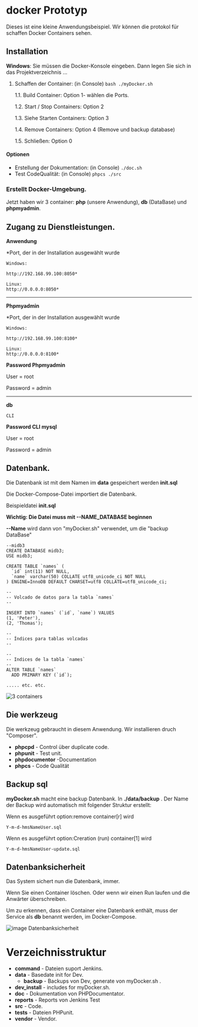 # docker Prototyp

Dieses ist eine kleine Anwendungsbeispiel. Wir können die protokol für schaffen Docker Containers sehen.

## Installation

**Windows**: Sie müssen die Docker-Konsole eingeben. Dann legen Sie sich in das Projektverzeichnis ...


1. Schaffen der Container: (in Console) ```bash ./myDocker.sh```

    1.1. Build Container: Option 1- wählen die Ports.

    1.2. Start / Stop Containers: Option 2

    1.3. Siehe Starten Containers: Option 3

    1.4. Remove Containers: Option 4 (Remove und backup database)

    1.5. Schließen: Option 0

#### Optionen

- Erstellung der Dokumentation: (in Console) ```./doc.sh```
- Test CodeQualität: (in Console) ```phpcs ./src```


### Erstellt Docker-Umgebung.


Jetzt haben wir 3 container: **php** (unsere Anwendung), **db** (DataBase) und **phpmyadmin**.


## Zugang zu Dienstleistungen.

**Anwendung**

*Port, der in der Installation ausgewählt wurde

```
Windows:

http://192.168.99.100:8050*

Linux:
http://0.0.0.0:8050*
```
***

**Phpmyadmin**

*Port, der in der Installation ausgewählt wurde

```
Windows:

http://192.168.99.100:8100*

Linux:
http://0.0.0.0:8100*
```

**Password Phpmyadmin**

User = root

Password = admin

***

**db**
```
CLI
```

**Password CLI mysql**

User = root

Password = admin


## Datenbank.

Die Datenbank ist mit dem Namen im **data** gespeichert werden **init.sql**


Die Docker-Compose-Datei importiert die Datenbank.


Beispieldatei **init.sql**

**Wichtig: Die Datei muss mit --NAME_DATABASE beginnen**

**--Name** wird dann von "myDocker.sh" verwendet, um die "backup DataBase"

```
--midb3
CREATE DATABASE midb3;
USE midb3;

CREATE TABLE `names` (
  `id` int(11) NOT NULL,
  `name` varchar(50) COLLATE utf8_unicode_ci NOT NULL
) ENGINE=InnoDB DEFAULT CHARSET=utf8 COLLATE=utf8_unicode_ci;

--
-- Volcado de datos para la tabla `names`
--

INSERT INTO `names` (`id`, `name`) VALUES
(1, 'Peter'),
(2, 'Thomas');

--
-- Índices para tablas volcadas
--

--
-- Indices de la tabla `names`
--
ALTER TABLE `names`
  ADD PRIMARY KEY (`id`);

..... etc. etc.

```

![3 containers](https://github.com/ElementSystems/docker-prototyp/blob/master/dev_install/info.jpg)

## Die werkzeug

Die werkzeug gebraucht in diesem Anwendung. Wir installieren druch  "Composer".

- **phpcpd** - Control über duplicate code.
- **phpunit** - Test unit.
- **phpdocumentor** -Documentation
- **phpcs** - Code Qualität

## Backup sql

**myDocker.sh** macht  eine backup Datenbank. In **./data/backup** . Der Name der Backup wird automatisch mit folgender Struktur erstellt:

Wenn es ausgeführt option:remove container[r] wird

```Y-m-d-hmsNameUser.sql```

Wenn es ausgeführt option:Creration (run) container[1] wird

```Y-m-d-hmsNameUser-update.sql```


## Datenbanksicherheit

Das System sichert nun die Datenbank, immer.

Wenn Sie einen Container löschen. Oder wenn wir einen Run laufen und die Anwärter überschreiben.

Um zu erkennen, dass ein Container eine Datenbank enthält, muss der Service als **db** benannt werden, im Docker-Compose.



![image Datenbanksicherheit](https://github.com/ElementSystems/docker-prototyp/blob/master/dev_install/info2.jpg)

# Verzeichnisstruktur

- **command** - Dateien suport Jenkins. 
- **data** - Basedate init for Dev.
    - **backup** - Backups von Dev, generate von myDocker.sh .
- **dev_install** - includes for myDocker.sh. 
- **doc** - Dokumentation von PHPDocumentator. 
- **reports** - Reports von Jenkins Test 
- **src** - Code.
- **tests** - Dateien PHPunit.
- **vendor** - Vendor.
